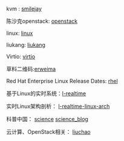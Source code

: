 
kvm : [smilejay]

陈沙克openstack: [openstack]

linux: [linux]

liukang: [liukang]

Virtio: [virtio]

草料二维码:[erweima]

Red Hat Enterprise Linux Release Dates: [rhel]

基于Linux的实时系统：[l-realtime]

实时Linux架构剖析： [l-realtime-linux-arch]

科普中国： [science] [science_blog]

云计算、OpenStack相关： [liuchao] 


  [smilejay]: http://smilejay.com/
  [openstack]: http://www.chenshake.com/
  [linux]: https://seravo.fi/blog
  [liukang]: http://my.csdn.net/get_set
  [virtio]: https://www.linux-kvm.org/page/Virtio
  [erweima]:https://cli.im/deqr
  [rhel]:https://access.redhat.com/articles/3078
  [l-realtime]:https://www.ibm.com/developerworks/cn/linux/embed/l-realtime/
  [l-realtime-linux-arch]:https://www.ibm.com/developerworks/cn/linux/l-real-time-linux/
  [science_blog]:https://p.baidu.com/daily/author?un=科普中国网&ie=utf8/
  [science]:http://www.kepuchina.cn/
  [liuchao]:https://www.cnblogs.com/popsuper1982/p/3840340.html
